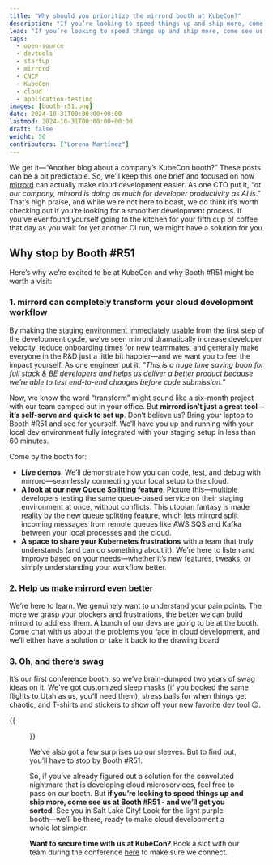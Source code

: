 ```yaml
---
title: "Why should you prioritize the mirrord booth at KubeCon?"
description: "If you’re looking to speed things up and ship more, come see us at Booth #R51 - and we’ll get you sorted."
lead: "If you’re looking to speed things up and ship more, come see us at Booth #R51 - and we’ll get you sorted."
tags:
  - open-source
  - devtools
  - startup
  - mirrord 
  - CNCF
  - KubeCon
  - cloud
  - application-testing  
images: [booth-r51.png]
date: 2024-10-31T00:00:00+00:00
lastmod: 2024-10-31T00:00:00+00:00
draft: false
weight: 50
contributors: ["Lorena Martínez"]
---
```




We get it—“Another blog about a company’s KubeCon booth?” These posts can be a bit predictable. So, we’ll keep this one brief and focused on how [mirrord](https://mirrord.dev/) can actually make cloud development easier.
As one CTO put it, “*at our company, mirrord is doing as much for developer productivity as AI is*.” That’s high praise, and while we’re not here to boast, we do think it’s worth checking out if you’re looking for a smoother development process. 
If you’ve ever found yourself going to the kitchen for your fifth cup of coffee that day as you wait for yet another CI run, we might have a solution for you.

## Why stop by Booth #R51

Here’s why we’re excited to be at KubeCon and why Booth #R51 might be worth a visit:

### 1.  mirrord can completely transform your cloud development workflow
By making the [staging environment immediately usable](https://mirrord.dev/docs/using-mirrord/) from the first step of the development cycle, we’ve seen mirrord dramatically increase developer velocity, reduce onboarding times for new teammates, and generally make everyone in the R&D just a little bit happier—and we want you to feel the impact yourself. 
As one engineer put it, *“This is a huge time saving boon for full stack & BE developers and helps us deliver a better product because we’re able to test end-to-end changes before code submission.”*

Now, we know the word “transform” might sound like a six-month project with our team camped out in your office. But **mirrord isn’t just a great tool—it’s self-serve and quick to set up**. Don’t believe us? Bring your laptop to Booth #R51 and see for yourself. We’ll have you up and running with your local dev environment fully integrated with your staging setup in less than 60 minutes.

Come by the booth for:

* **Live demos**. We’ll demonstrate how you can code, test, and debug with mirrord—seamlessly connecting your local setup to the cloud.
* **A look at our [new Queue Splitting feature](https://mirrord.dev/docs/using-mirrord/queue-splitting/)**. Picture this—multiple developers testing the same queue-based service on their staging environment at once, without conflicts. This utopian fantasy is made reality by the new queue splitting feature, which lets mirrord split incoming messages from remote queues like AWS SQS and Kafka between your local processes and the cloud.
* **A space to share your Kubernetes frustrations** with a team that truly understands (and can do something about it). We’re here to listen and improve based on your needs—whether it’s new features, tweaks, or simply understanding your workflow better.


### 2. Help us make mirrord even better
We’re here to learn. We genuinely want to understand your pain points. The more we grasp your blockers and frustrations, the better we can build mirrord to address them.
A bunch of our devs are going to be at the booth. Come chat with us about the problems you face in cloud development, and we’ll either have a solution or take it back to the drawing board. 

### 3. Oh, and there’s swag

It’s our first conference booth, so we’ve brain-dumped two years of swag ideas on it. We’ve got customized sleep masks (if you booked the same flights to Utah as us, you’ll need them), stress balls for when things get chaotic, and T-shirts and stickers to show off your new favorite dev tool 😉.

{{<figure src="swags" class="center large-width">}}


We’ve also got a few surprises up our sleeves. But to find out, you’ll have to stop by Booth #R51.

So, if you’ve already figured out a solution for the convoluted nightmare that is developing cloud microservices, feel free to pass on our booth. But **if you’re looking to speed things up and ship more, come see us at Booth #R51 - and we’ll get you sorted**. 
See you in Salt Lake City! Look for the light purple booth—we’ll be there, ready to make cloud development a whole lot simpler.

**Want to secure time with us at KubeCon?** Book a slot with our team during the conference [here](https://share-eu1.hsforms.com/1SLEq6JqQRRO76VZ5NKgLwg2dkwjs) to make sure we connect.


